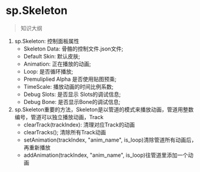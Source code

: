 # sp.Skeleton

> 知识大纲
1. sp.Skeleton: 控制面板属性
    * Skeleton Data: 骨骼的控制文件.json文件;
    * Default Skin: 默认皮肤;
    * Animation:  正在播放的动画;
    * Loop: 是否循环播放;
    * Premuliplied Alpha 是否使用贴图预乘;
    * TimeScale: 播放动画的时间比例系数;
    * Debug Slots: 是否显示 Slots的调试信息;
    * Debug Bone: 是否显示Bone的调试信息;
2. sp.Skeleton重要的方法，Skeleton是以管道的模式来播放动画，管道用整数编号，管道可以独立播放动画，Track 
    * clearTrack(trackIndex): 清理对应Track的动画
    * clearTracks(); 清除所有Track动画
    * setAnimation(trackIndex, "anim_name", is_loop)清除管道所有动画后，再重新播放
    * addAnimation(trackIndex, "anim_name", is_loop)往管道里添加一个动画 
